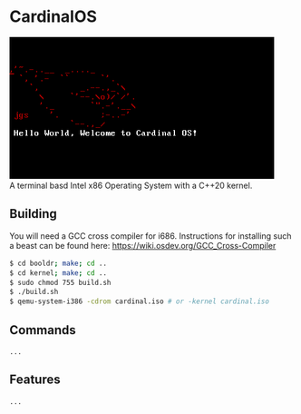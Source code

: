 # CardinalOS
![screenshot](docs/screenshot.png)<br />
A terminal basd Intel x86 Operating System with a C++20 kernel.
## Building
You will need a GCC cross compiler for i686.
Instructions for installing such a beast can be found here: 
https://wiki.osdev.org/GCC_Cross-Compiler

```bash
$ cd booldr; make; cd ..
$ cd kernel; make; cd ..
$ sudo chmod 755 build.sh
$ ./build.sh
$ qemu-system-i386 -cdrom cardinal.iso # or -kernel cardinal.iso
```
## Commands
	...
## Features
	...
